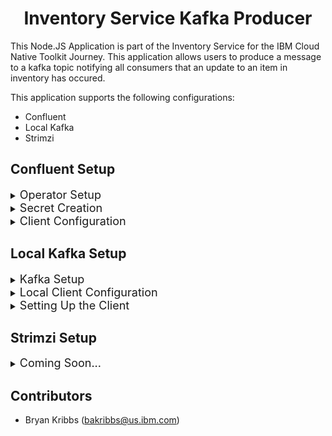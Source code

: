 <h1 align="center"> Inventory Service Kafka Producer </h1>

This Node.JS Application is part of the Inventory Service for the IBM Cloud Native Toolkit Journey. This application allows users to produce a message to a kafka topic notifying all consumers that an update to an item in inventory has occured.

This application supports the following configurations:
  - Confluent
  - Local Kafka
  - Strimzi
<h2 align="Left">
Confluent Setup
</h2>

<details>
  <summary><span style="font-size:18px">Operator Setup</span></summary>
  <br />
  Follow the Instructions at the following link to setup [Confluent](https://github.ibm.com/ben-cornwell/confluent-operator) on OpenShift.

  Be sure to record the `global.sasl.plain.username` and `global.sasl.plain.password` from the `values` file in the `confluent-operator` directory for the `Secret Creation` step below.

  Once the operator has finished installing, **copy** the `confluentCA.key` and `confluentCA.pem` and move it to a convient location for you to access. Both will be needed for the `Secret Creation` step as well.

</details>

<details>
  <summary><span style="font-size:18px">Secret Creation</span></summary>
  <br />
  Secrets will be needed in order to connect your Kafka Client to the running instance of Kafka. **Two** secrets will need to be created.

  First will be named `confluent-kafka-cert`. Use the following command to create the secret:

  ```bash
  oc create secret tls confluent-kafka-cert --cert='./~PATH TO PEM~/confluentCA.pem' --key='./~PATH TO KEY~/confluentCA.key' -n NAMESPACE
  ```

  *Replace the `PATH TO` with the proper directory path to the file and `NAMESPACE` with the namespace you want it to be deployed.*

  The second key to create will be named `kafka-operator-key`. Use the following command to create the secret:

  ```bash
  oc create secret generic kafka-operator-key --from-literal=username=GLOBAL.SASL.PLAIN.USERNAME --from-literal=password=GLOBAL.SASL.PLAIN.PASSWORD -n NAMESPACE
  ```

  *Replace the `GLOBAL.SASL.PLAIN.*` with the value from the previous step and `NAMESPACE` with the namespace you want it to be deployed.*

</details>

<details>
  <summary><span style="font-size:18px">Client Configuration</span></summary>
  <br />
  First we need to setup the `clusterDev` configuration for the new deployed services.

  Open the file `/src/env/clusterDev.js`. **Modify** the following capitalized parameters to match your deployment.

  ```javascript
    kafka: {
        TOPIC: 'YOUR TOPIC',
        BROKERS: ['kafka.NAMESPACE.svc:9071'],
        GROUPID: 'GROUPID',
        CLIENTID: 'CLIENTID',
        SASLMECH:'plain',
        CONNECTIONTIMEOUT: 3000,
        AUTHENTICATIONTIMEOUT: 1000,
        REAUTHENTICATIONTHRESHOLD: 10000,
        RETRIES: 3,
        MAXRETRYTIME: 5
      }
  ```

  Check out the [documentation](https://kafka.js.org/docs/configuration) for details about the other parameters.

</details>

<h2 align="Left">
Local Kafka Setup
</h2>

<details>
  <summary><span style="font-size:18px">Kafka Setup</span></summary>

  Make sure you have an instance of kafka running either locally or remotely.

  Following the instruction [here](https://kafka.apache.org/quickstart) for running kafka locally.

</details>

<details>
  <summary><span style="font-size:18px">Local Client Configuration</span></summary>

  First we need to setup the `localDev` configuration for the new deployed services.

  Open the file `/src/env/localDev.js`. **Modify** the following capitalized parameters to match your deployment.

  ```javascript
    kafka: {
        TOPIC: 'YOUR TOPIC',
        BROKERS: ['localhost:9092'],
        GROUPID: 'GROUPID',
        CLIENTID: 'CLIENTID',
        CONNECTIONTIMEOUT: 3000,
        AUTHENTICATIONTIMEOUT: 1000,
        REAUTHENTICATIONTHRESHOLD: 10000,
        RETRIES: 3,
        MAXRETRYTIME: 5
      }
  ```

</details>

<details>
  <summary><span style="font-size:18px">Setting Up the Client</span></summary>
  <br />
  Install the dependencies

  ```bash
  npm install
  ```

  To start the server run:

  ```bash
  npm run dev
  ```

  Access the swagger page via http:localhost:3000

</details>

<h2 align="Left">
Strimzi Setup
</h2>

<details>
  <summary><span style="font-size:18px">Coming Soon...</span></summary>

</details>

<h2 align="Left">
Contributors
</h2>

- Bryan Kribbs (bakribbs@us.ibm.com)
